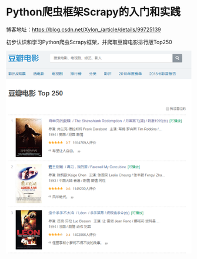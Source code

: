 # Python爬虫框架Scrapy的入门和实践

博客地址：https://blog.csdn.net/Xylon_/article/details/99725139

初步认识和学习Python爬虫Scrapy框架，并爬取豆瓣电影排行版Top250

![image](https://github.com/xylon666/Scrapy/blob/master/Image/1.png)
